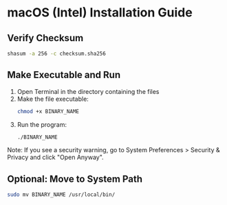 # macOS (Intel) Installation Guide

## Verify Checksum
```bash
shasum -a 256 -c checksum.sha256
```

## Make Executable and Run
1. Open Terminal in the directory containing the files
2. Make the file executable:
   ```bash
   chmod +x BINARY_NAME
   ```
3. Run the program:
   ```bash
   ./BINARY_NAME
   ```

Note: If you see a security warning, go to System Preferences > Security & Privacy and click "Open Anyway".

## Optional: Move to System Path
```bash
sudo mv BINARY_NAME /usr/local/bin/
```